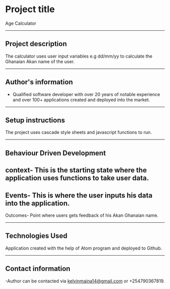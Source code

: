 # Project title

Age Calculator

---

## Project description

The calculator uses user input variables e.g dd/mm/yy to calculate the Ghanaian Akan name of the user.

---

## Author's information

- Qualified software developer with over 20 years of notable experience and over 100+ applications created and deployed into the market.

---

## Setup instructions

The project uses cascade style sheets and javascript functions to run.

---

## Behaviour Driven Development

 context- This is the starting state where the application uses functions to take user data.
 ---
 Events- This is where the user inputs his data into the application.
 ---
 Outcomes- Point where users gets feedback of his Akan Ghanaian name.

 ---

## Technologies Used

Application created with the help of Atom program and deployed to Github.

---

## Contact information

-Author can be contacted via kelvinmaina14@gmail.com or +254790367819.

## 
